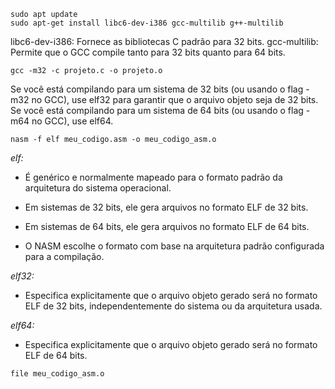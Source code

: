 
```
sudo apt update
sudo apt-get install libc6-dev-i386 gcc-multilib g++-multilib
```

libc6-dev-i386: Fornece as bibliotecas C padrão para 32 bits.
gcc-multilib: Permite que o GCC compile tanto para 32 bits quanto para 64 bits.


```
gcc -m32 -c projeto.c -o projeto.o
```

Se você está compilando para um sistema de 32 bits (ou usando o flag -m32 no GCC), use elf32 para garantir que o arquivo objeto seja de 32 bits.
Se você está compilando para um sistema de 64 bits (ou usando o flag -m64 no GCC), use elf64.

```
nasm -f elf meu_codigo.asm -o meu_codigo_asm.o
```


*elf:*

- É genérico e normalmente mapeado para o formato padrão da arquitetura do sistema operacional.

- Em sistemas de 32 bits, ele gera arquivos no formato ELF de 32 bits.

- Em sistemas de 64 bits, ele gera arquivos no formato ELF de 64 bits.

- O NASM escolhe o formato com base na arquitetura padrão configurada para a compilação.


*elf32:*

- Especifica explicitamente que o arquivo objeto gerado será no formato ELF de 32 bits, independentemente do sistema ou da arquitetura usada.


*elf64:*

- Especifica explicitamente que o arquivo objeto gerado será no formato ELF de 64 bits.


```
file meu_codigo_asm.o
```

